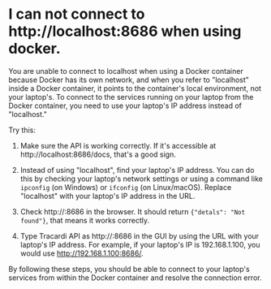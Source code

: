 # I can not connect to http://localhost:8686 when using docker.

You are unable to connect to localhost when using a Docker container because Docker has its own network, and when you
refer to "localhost" inside a Docker container, it points to the container's local environment, not your laptop's. To
connect to the services running on your laptop from the Docker container, you need to use your laptop's IP address
instead of "localhost."

Try this:

1. Make sure the API is working correctly. If it's accessible at http://localhost:8686/docs, that's a good sign.

2. Instead of using "localhost", find your laptop's IP address. You can do this by checking
   your laptop's network settings or using a command like `ipconfig` (on Windows) or `ifconfig` (on Linux/macOS).
   Replace "localhost" with your laptop's IP address in the URL.
3. Check http://<your-laptop-ip>:8686 in the browser. It should return `{"detals": "Not found"}`, that means it works correctly.

4. Type Tracardi API as http://<your-laptop-ip>:8686 in the GUI by using the URL with your laptop's IP address. For example, if your laptop's IP is
   192.168.1.100, you would use http://192.168.1.100:8686/.

By following these steps, you should be able to connect to your laptop's services from within the Docker container and
resolve the connection error.